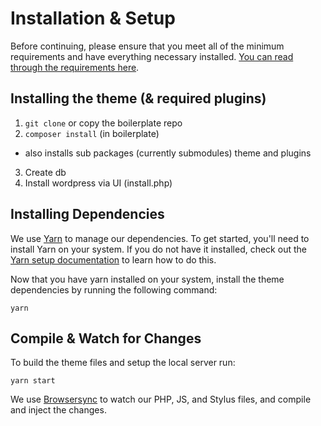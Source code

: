 # Installation & Setup

Before continuing, please ensure that you meet all of the minimum requirements and have everything necessary installed. [You can read through the requirements here](requirements.md).

## Installing the theme (& required plugins)
1. `git clone` or copy the boilerplate repo
2. `composer install` (in boilerplate)
  - also installs sub packages (currently submodules) theme and plugins
3. Create db
4. Install wordpress via UI (install.php)

## Installing Dependencies
We use [Yarn](https://yarnpkg.com/) to manage our dependencies. To get started, you'll need to install Yarn on your system. If you do not have it installed, check out the [Yarn setup documentation](https://yarnpkg.com/en/docs/install) to learn how to do this.

Now that you have yarn installed on your system, install the theme dependencies by running the following command:
```
yarn
```

## Compile & Watch for Changes
To build the theme files and setup the local server run:
```
yarn start
```

We use [Browsersync](https://www.browsersync.io/) to watch our PHP, JS, and Stylus files, and compile and inject the changes.
